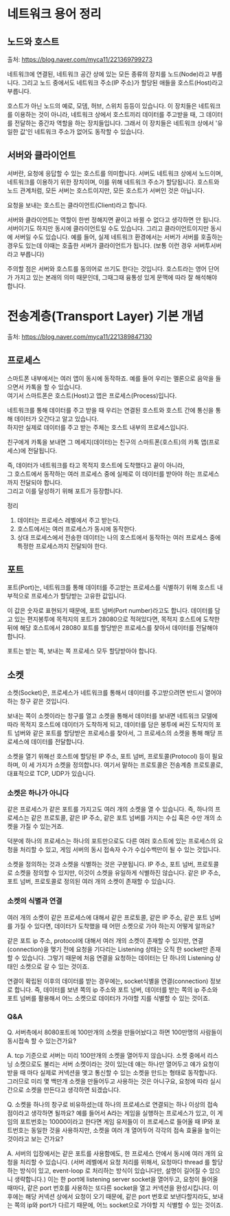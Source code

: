# 네트워크 용어 정리

## 노드와 호스트

출처: https://blog.naver.com/myca11/221369799273

네트워크에 연결된, 네트워크 공간 상에 있는 모든 종류의 장치를 노드(Node)라고 부릅니다.
그리고 노드 중에서도 네트워크 주소(IP 주소)가 할당된 애들을 호스트(Host)라고 부릅니다.

호스트가 아닌 노드의 예로, 모뎀, 허브, 스위치 등등이 있습니다. 이 장치들은 네트워크를 이용하는 것이 아니라, 네트워크 상에서 호스트끼리 데이터를 주고받을 때, 그 데이터를 전달하는 중간자 역할을 하는 장치들입니다. 그래서 이 장치들은 네트워크 상에서 '유일한 값'인 네트워크 주소가 없어도 동작할 수 있습니다.

## 서버와 클라이언트

서버란, 요청에 응답할 수 있는 호스트를 의미합니다.
서버도 네트워크 상에서 노드이며, 네트워크를 이용하기 위한 장치이며, 이를 위해 네트워크 주소가 할당됩니다.
호스트와 노드 관계처럼, 모든 서버는 호스트이지만, 모든 호스트가 서버인 것은 아닙니다.

요청을 보내는 호스트는 클라이언트(Client)라고 합니다.

서버와 클라이언트는 역할이 한번 정해지면 끝이고 바뀔 수 없다고 생각하면 안 됩니다. 서버이기도 하지만 동시에 클라이언트일 수도 있습니다. 그리고 클라이언트이지만 동시에 서버일 수도 있습니다. 예를 들어, 실제 네트워크 환경에서는 서버가 서버를 호출하는 경우도 있는데 이때는 호출한 서버가 클라이언트가 됩니다. (보통 이런 경우 서버투서버 라고 부릅니다)

주의할 점은 서버와 호스트를 동의어로 쓰기도 한다는 것입니다. 호스트라는 영어 단어가 가지고 있는 본래의 의미 때문인데, 그때그때 융통성 있게 문맥에 따라 잘 해석해야 합니다.


# 전송계층(Transport Layer) 기본 개념

출처: https://blog.naver.com/myca11/221389847130

## 프로세스

스마트폰 내부에서는 여러 앱이 동시에 동작하죠. 예를 들어 우리는 멜론으로 음악을 들으면서 카톡을 할 수 있습니다.<br>
여기서 스마트폰은 호스트(Host)고 앱은 프로세스(Process)입니다.

네트워크를 통해 데이터를 주고 받을 때 우리는 연결된 호스트와 호스트 간에 통신을 통해 데이터가 오간다고 알고 있습니다.<br>
하지만 실제로 데이터를 주고 받는 주체는 호스트 내부의 프로세스입니다.

친구에게 카톡을 보내면 그 메세지(데이터)는 친구의 스마트폰(호스트)의 카톡 앱(프로세스)에 전달됩니다.

즉, 데이터가 네트워크를 타고 목적지 호스트에 도착했다고 끝이 아니라,<br>
그 호스트에서 동작하는 여러 프로세스 중에 실제로 이 데이터를 받아야 하는 프로세스까지 전달되야 합니다.<br>
그리고 이를 달성하기 위해 포트가 등장합니다.

정리
1. 데이터는 프로세스 레벨에서 주고 받는다.
2. 호스트에서는 여러 프로세스가 동시에 동작한다.
3. 상대 프로세스에서 전송한 데이터는 나의 호스트에서 동작하는 여러 프로세스 중에 특정한 프로세스까지 전달되야 한다.

## 포트

포트(Port)는, 네트워크를 통해 데이터를 주고받는 프로세스를 식별하기 위해 호스트 내부적으로 프로세스가 할당받는 고유한 값입니다.

이 값은 숫자로 표현되기 때문에, 포트 넘버(Port number)라고도 합니다. 데이터를 담고 있는 편지봉투에 목적지의 포트가 28080으로 적혀있다면, 목적지 호스트에 도착한 뒤에 해당 호스트에서 28080 포트를 할당받은 프로세스를 찾아서 데이터를 전달해야 합니다.

포트는 받는 쪽, 보내는 쪽 프로세스 모두 할당받아야 합니다. 

## 소켓

소켓(Socket)은, 프로세스가 네트워크를 통해서 데이터를 주고받으려면 반드시 열어야 하는 창구 같은 것입니다.

보내는 쪽이 소켓이라는 창구를 열고 소켓을 통해서 데이터를 보내면 네트워크 모델에 따라 목적지 호스트에 데이터가 도착하게 되고, 데이터를 담은 봉투에 써진 도착지의 포트 넘버와 같은 포트를 할당받은 프로세스를 찾아서, 그 프로세스의 소켓을 통해 해당 프로세스에 데이터를 전달합니다.

소켓을 열기 위해선 호스트에 할당된 IP 주소, 포트 넘버, 프로토콜(Protocol) 등이 필요하며, 이 세 가지가 소켓을 정의합니다. 여기서 말하는 프로토콜은 전송계층 프로토콜로, 대표적으로 TCP, UDP가 있습니다.

### 소켓은 하나가 아니다

같은 프로세스가 같은 포트를 가지고도 여러 개의 소켓을 열 수 있습니다. 즉, 하나의 프로세스는 같은 프로토콜, 같은 IP 주소, 같은 포트 넘버를 가지는 수십 혹은 수만 개의 소켓을 가질 수 있는거죠.

덕분에 하나의 프로세스는 하나의 포트만으로도 다른 여러 호스트에 있는 프로세스의 요청을 처리할 수 있고, 게임 서버의 동시 접속자 수가 수십수백만이 될 수 있는 것입니다.

소켓을 정의하는 것과 소켓을 식별하는 것은 구분됩니다. IP 주소, 포트 넘버, 프로토콜로 소켓을 정의할 수 있지만, 이것이 소켓을 유일하게 식별하진 않습니다. 같은 IP 주소, 포트 넘버, 프로토콜로 정의된 여러 개의 소켓이 존재할 수 있습니다.


### 소켓의 식별과 연결

여러 개의 소켓이 같은 프로세스에 대해서 같은 프로토콜, 같은 IP 주소, 같은 포트 넘버를 가질 수 있다면, 데이터가 도착했을 때 어떤 소켓으로 가야 하는지 어떻게 알까요?

같은 포트 ip 주소, protocol에 대해서 여러 개의 소켓이 존재할 수 있지만, 연결(connection)을 맺기 전에 요청을 기다리는 Listening 상태는 오직 한 socket만 존재할 수 있습니다. 그렇기 때문에 처음 연결을 요청하는 데이터는 단 하나의 Listening 상태인 소켓으로 갈 수 있는 것이죠.

연결이 확립된 이후의 데이터를 받는 경우에는, socket식별을 연결(connection) 정보로 합니다. 즉, 데이터를 보낸 쪽의 ip 주소와 포트 넘버, 데이터를 받는 쪽의 ip 주소와 포트 넘버를 활용해서 어느 소켓으로 데이터가 가야할 지를 식별할 수 있는 것이죠.

### Q&A

Q. 서버측에서 8080포트에 100만개의 소켓을 만들어놨다고 하면 100만명의 사람들이 동시접속 할 수 있는건가요?

A. tcp 기준으로 서버는 미리 100만개의 소켓을 열어두지 않습니다. 소켓 중에서 리스닝 소켓으로도 불리는 서버 소켓이라는 것이 있는데 얘는 하나만 열어두고 얘가 요청이 받을 때 마다 실제로 커넥션을 맺고 통신할 수 있는 소켓을 만드는 형태로 동작합니다. 그러므로 미리 몇 백만개 소켓을 만들어두고 사용하는 것은 아니구요, 요청에 따라 실시간으로 소켓을 만든다고 생각하면 되겠습니다.

Q. 소켓을 하나의 창구로 비유하셨는데 하나의 프로세스로 연결되는 하나 이상의 접속점이라고 생각하면 될까요?
예를 들어서 A라는 게임을 실행하는 프로세스가 있고, 이 게임의 포트번호는 10000이라고 한다면 게임 유저들이 이 프로세스로 들어올 때 IP와 포트번호는 동일한 것을 사용하지만, 소켓을 여러 개 열어두어 각각의 접속 효율을 높이는 것이라고 보는 건가요?

A. 서버의 입장에서는 같은 포트를 사용함에도, 한 프로세스 안에서 동시에 여러 개의 요청을 처리할 수 있습니다. (서버 레벨에서 요청 처리를 위해서, 요청마다 thread 를 할당하는 방식이 있고, event-loop 로 처리하는 방식이 있습니다만, 설명이 길어질 수 있으니 생략합니다.) 이는 한 port에 listening server socket을 열어두고, 요청이 들어올 때마다, 같은 port 번호를 사용하는 또다른 socket을 열고 커넥션을 완성시킵니다. 이후에는 해당 커넥션 상에서 요청이 오기 때문에, 같은 port 번호로 보낸다할지라도, 보내는 쪽의 ip와 port가 다르기 때문에, 어느 socket으로 가야할 지 식별할 수 있는 것이죠.